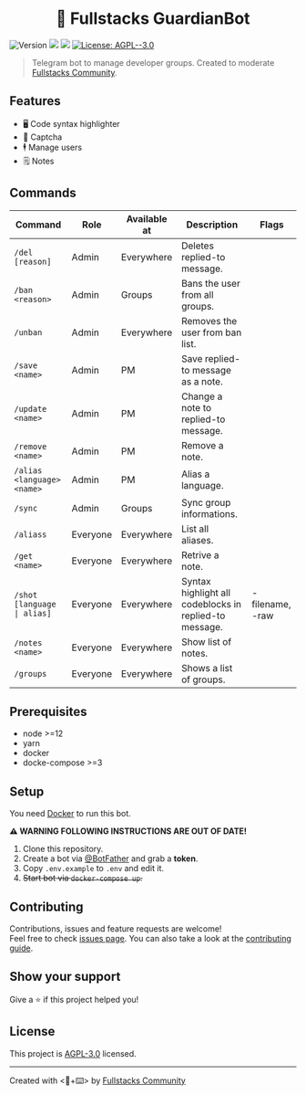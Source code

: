 <h1 align="center">🤖 Fullstacks GuardianBot</h1>
<p>
  <img alt="Version" src="https://img.shields.io/badge/version-0.1.0-blue.svg?cacheSeconds=2592000" />
  <img src="https://img.shields.io/badge/node-%3E%3D12-blue.svg" />
  <img src="https://img.shields.io/badge/yarn-%3E%3D1-blue.svg" />
  <a href="https://github.com/full-stacks/guardian-bot/blob/master/LICENSE" target="_blank">
    <img alt="License: AGPL--3.0" src="https://img.shields.io/github/license/full-stacks/guardian-bot" />
  </a>
</p>

> Telegram bot to manage developer groups. Created to moderate [Fullstacks Community](https://t.me/fullstacks_js).

## Features

- 🖥 Code syntax highlighter
- 🤖 Captcha
- 🕴 Manage users
- 🗒 Notes

## Commands

| Command                     | Role     | Available at | Description                                            | Flags           |
| --------------------------- | -------- | ------------ | ------------------------------------------------------ | --------------- |
| `/del [reason]`             | Admin    | Everywhere   | Deletes replied-to message.                            |                 |
| `/ban <reason>`             | Admin    | Groups       | Bans the user from all groups.                         |                 |
| `/unban`                    | Admin    | Everywhere   | Removes the user from ban list.                        |                 |
| `/save <name>`              | Admin    | PM           | Save replied-to message as a note.                     |                 |
| `/update <name>`            | Admin    | PM           | Change a note to replied-to message.                   |                 |
| `/remove <name>`            | Admin    | PM           | Remove a note.                                         |                 |
| `/alias <language> <name>`  | Admin    | PM           | Alias a language.                                      |                 |
| `/sync`                     | Admin    | Groups       | Sync group informations.                               |                 |
| `/aliass`                   | Everyone | Everywhere   | List all aliases.                                      |                 |
| `/get <name>`               | Everyone | Everywhere   | Retrive a note.                                        |                 |
| `/shot [language \| alias]` | Everyone | Everywhere   | Syntax highlight all codeblocks in replied-to message. | -filename, -raw |
| `/notes <name>`             | Everyone | Everywhere   | Show list of notes.                                    |                 |
| `/groups`                   | Everyone | Everywhere   | Shows a list of groups.                                |                 |

## Prerequisites

- node >=12
- yarn
- docker
- docke-compose >=3

## Setup

You need [Docker](https://docs.docker.com/engine/installation/linux/docker-ce/ubuntu/#install-from-a-package) to run
this bot.

**⚠️ WARNING FOLLOWING INSTRUCTIONS ARE OUT OF DATE!**

1. Clone this repository.
2. Create a bot via [@BotFather](https://t.me/BotFather) and grab a **token**.
3. Copy `.env.example` to `.env` and edit it.
4. ~~Start bot via `docker-compose up`.~~

## Contributing

Contributions, issues and feature requests are welcome!<br />Feel free to check
[issues page](https://github.com/full-stacks/guardian-bot/issues). You can also take a look at the
[contributing guide](https://github.com/full-stacks/guardian-bot/blob/master/CONTRIBUTING.md).

## Show your support

Give a ⭐️ if this project helped you!

## License

This project is [AGPL-3.0](https://github.com/full-stacks/guardian-bot/blob/master/LICENSE) licensed.

---

Created with <💛+⌨️> by [Fullstacks Community](https://t.me/fullstacks_js)
